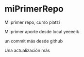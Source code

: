 # miPrimerRepo

Mi primer repo, curso platzi

Mi primer aporte desde local yeeeeik

un commit más desde github

Una actualización más
